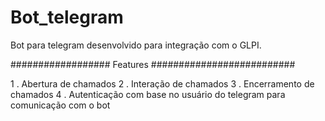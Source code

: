 # Bot_telegram


Bot para telegram desenvolvido para integração com o GLPI.


################## Features ##########################

1 . Abertura de chamados
2 . Interação de chamados
3 . Encerramento de chamados
4 . Autenticação com base no usuário do telegram para comunicação com o bot

